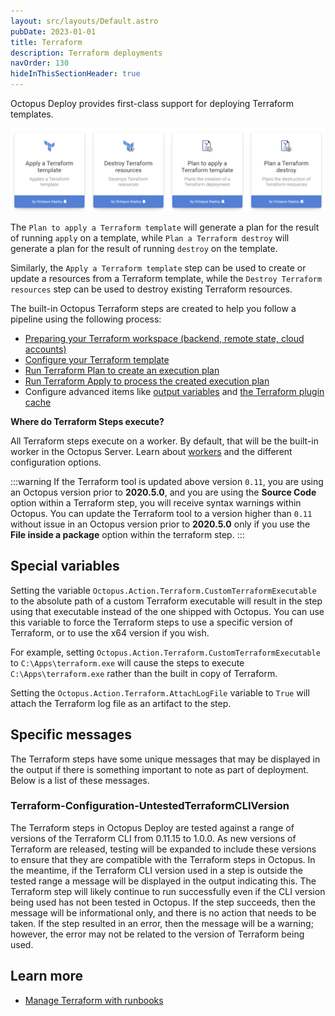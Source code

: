 ```yaml
---
layout: src/layouts/Default.astro
pubDate: 2023-01-01
title: Terraform
description: Terraform deployments
navOrder: 130
hideInThisSectionHeader: true
---
```


Octopus Deploy provides first-class support for deploying Terraform templates.

![Octopus Terraform step badges](/docs/deployments/terraform/images/terraform-step-badges.png "width=500")

The `Plan to apply a Terraform template` will generate a plan for the result of running `apply` on a template, while `Plan a Terraform destroy` will generate a plan for the result of running `destroy` on the template.

Similarly, the `Apply a Terraform template` step can be used to create or update a resources from a Terraform template, while the `Destroy Terraform resources` step can be used to destroy existing Terraform resources.

The built-in Octopus Terraform steps are created to help you follow a pipeline using the following process:

- [Preparing your Terraform workspace (backend, remote state, cloud accounts)](/docs/deployments/terraform/preparing-your-terraform-environment/index.md)
- [Configure your Terraform template](/docs/deployments/terraform/working-with-built-in-steps/index.md)
- [Run Terraform Plan to create an execution plan](/docs/deployments/terraform/plan-terraform/index.md)
- [Run Terraform Apply to process the created execution plan](/docs/deployments/terraform/apply-terraform-changes/index.md)
- Configure advanced items like [output variables](/docs/deployments/terraform/terraform-output-variables/index.md) and [the Terraform plugin cache](/docs/deployments/terraform/plugin-cache/index.md)

**Where do Terraform Steps execute?**

All Terraform steps execute on a worker. By default, that will be the built-in worker in the Octopus Server. Learn about [workers](/docs/infrastructure/workers/index.md) and the different configuration options.

:::warning
If the Terraform tool is updated above version `0.11`, you are using an Octopus version prior to **2020.5.0**, and you are using the **Source Code** option within a Terraform step, you will receive syntax warnings within Octopus. You can update the Terraform tool to a version higher than `0.11` without issue in an Octopus version prior to **2020.5.0** only if you use the **File inside a package** option within the terraform step.
:::

## Special variables

Setting the variable `Octopus.Action.Terraform.CustomTerraformExecutable` to the absolute path of a custom Terraform executable will result in the step using that executable instead of the one shipped with Octopus. You can use this variable to force the Terraform steps to use a specific version of Terraform, or to use the x64 version if you wish.

For example, setting `Octopus.Action.Terraform.CustomTerraformExecutable` to `C:\Apps\terraform.exe` will cause the steps to execute `C:\Apps\terraform.exe` rather than the built in copy of Terraform.

Setting the `Octopus.Action.Terraform.AttachLogFile` variable to `True` will attach the Terraform log file as an artifact to the step.

## Specific messages

The Terraform steps have some unique messages that may be displayed in the output if there is something important to note as part of deployment. Below is a list of these messages.

### Terraform-Configuration-UntestedTerraformCLIVersion

The Terraform steps in Octopus Deploy are tested against a range of versions of the Terraform CLI from 0.11.15 to 1.0.0. As new versions of Terraform are released, testing will be expanded to include these versions to ensure that they are compatible with the Terraform steps in Octopus. In the meantime, if the Terraform CLI version used in a step is outside the tested range a message will be displayed in the output indicating this. The Terraform step will likely continue to run successfully even if the CLI version being used has not been tested in Octopus. If the step succeeds, then the message will be informational only, and there is no action that needs to be taken. If the step resulted in an error, then the message will be a warning; however, the error may not be related to the version of Terraform being used.

## Learn more

- [Manage Terraform with runbooks](/docs/runbooks/runbook-examples/terraform/index.md)
